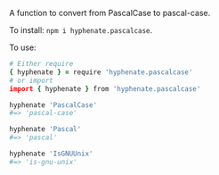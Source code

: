 A function to convert from PascalCase to pascal-case.

To install: `npm i hyphenate.pascalcase`.

To use:

```coffee
# Either require
{ hyphenate } = require 'hyphenate.pascalcase'
# or import
import { hyphenate } from 'hyphenate.pascalcase'

hyphenate 'PascalCase'
#=> 'pascal-case'

hyphenate 'Pascal'
#=> 'pascal'

hyphenate 'IsGNUUnix'
#=> 'is-gnu-unix'
```
